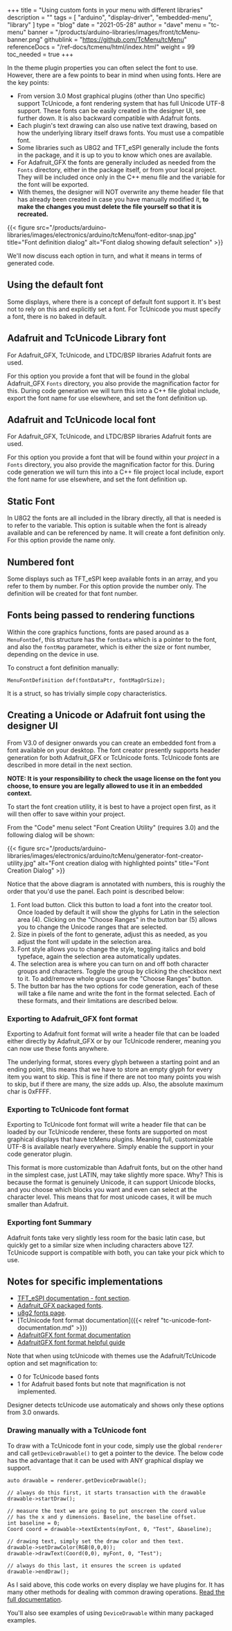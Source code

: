 +++
title = "Using custom fonts in your menu with different libraries"
description = ""
tags = [ "arduino", "display-driver", "embedded-menu", "library" ]
type = "blog"
date = "2021-05-28"
author =  "dave"
menu = "tc-menu"
banner = "/products/arduino-libraries/images/front/tcMenu-banner.png"
githublink = "https://github.com/TcMenu/tcMenu"
referenceDocs = "/ref-docs/tcmenu/html/index.html"
weight = 99
toc_needed = true
+++

In the theme plugin properties you can often select the font to use. However, there are a few points to bear in mind when using fonts. Here are the key points:

* From version 3.0 Most graphical plugins (other than Uno specific) support TcUnicode, a font rendering system that has full Unicode UTF-8 support. These fonts can be easily created in the designer UI, see further down. It is also backward compatible with Adafruit fonts.    
* Each plugin's text drawing can also use native text drawing, based on how the underlying library itself draws fonts. You must use a compatible font.
* Some libraries such as U8G2 and TFT_eSPI generally include the fonts in the package, and it is up to you to know which ones are available.
* For Adafruit_GFX the fonts are generally included as needed from the `Fonts` directory, either in the package itself, or from your local project. They will be included once only in the C++ menu file and the variable for the font will be exported.
* With themes, the designer will NOT overwrite any theme header file that has already been created in case you have manually modified it, **to make the changes you must delete the file yourself so that it is recreated.**


{{< figure src="/products/arduino-libraries/images/electronics/arduino/tcMenu/font-editor-snap.jpg" title="Font definition dialog" alt="Font dialog showing default selection" >}}

We'll now discuss each option in turn, and what it means in terms of generated code.

## Using the default font

Some displays, where there is a concept of default font support it. It's best not to rely on this and explicitly set a font. For TcUnicode you must specify a font, there is no baked in default. 

## Adafruit and TcUnicode Library font

For Adafruit_GFX, TcUnicode, and LTDC/BSP libraries Adafruit fonts are used.

For this option you provide a font that will be found in the global Adafruit_GFX `Fonts` directory, you also provide the magnification factor for this. During code generation we will turn this into a C++ file global include, export the font name for use elsewhere, and set the font definition up. 

## Adafruit and TcUnicode local font

For Adafruit_GFX, TcUnicode, and LTDC/BSP libraries Adafruit fonts are used.

For this option you provide a font that will be found within your *project* in a `Fonts` directory, you also provide the magnification factor for this. During code generation we will turn this into a C++ file project local include, export the font name for use elsewhere, and set the font definition up.

## Static Font

In U8G2 the fonts are all included in the library directly, all that is needed is to refer to the variable. This option is suitable when the font is already available and can be referenced by name. It will create a font definition only. For this option provide the name only.

## Numbered font

Some displays such as TFT_eSPI keep available fonts in an array, and you refer to them by number. For this option provide the number only. The definition will be created for that font number.

## Fonts being passed to rendering functions

Within the core graphics functions, fonts are pased around as a `MenuFontDef`, this structure has the `fontData` which is a pointer to the font, and also the `fontMag` parameter, which is either the size or font number, depending on the device in use.

To construct a font definition manually:

    MenuFontDefinition def(fontDataPtr, fontMagOrSize);

It is a struct, so has trivially simple copy characteristics.

## Creating a Unicode or Adafruit font using the designer UI

From V3.0 of designer onwards you can create an embedded font from a font available on your desktop. The font creator presently supports header generation for both Adafruit_GFX or TcUnicode fonts. TcUnicode fonts are described in more detail in the next section.

**NOTE: It is your responsibility to check the usage license on the font you choose, to ensure you are legally allowed to use it in an embedded context.** 

To start the font creation utility, it is best to have a project open first, as it will then offer to save within your project.

From the "Code" menu select "Font Creation Utility" (requires 3.0) and the following dialog will be shown:

{{< figure src="/products/arduino-libraries/images/electronics/arduino/tcMenu/generator-font-creator-utility.jpg" alt="Font creation dialog with highlighted points" title="Font Creation Dialog" >}} 

Notice that the above diagram is annotated with numbers, this is roughly the order that you'd use the panel. Each point is described below:

1. Font load button. Click this button to load a font into the creator tool. Once loaded by default it will show the glyphs for Latin in the selection area (4). Clicking on the "Choose Ranges" in the button bar (5) allows you to change the Unicode ranges that are selected.
2. Size in pixels of the font to generate, adjust this as needed, as you adjust the font will update in the selection area.
3. Font style allows you to change the style, toggling italics and bold typeface, again the selection area automatically updates.
4. The selection area is where you can turn on and off both character groups and characters. Toggle the group by clicking the checkbox next to it. To add/remove whole groups use the "Choose Ranges" button.
5. The button bar has the two options for code generation, each of these will take a file name and write the font in the format selected. Each of these formats, and their limitations are described below.

### Exporting to Adafruit_GFX font format

Exporting to Adafruit font format will write a header file that can be loaded either directly by Adafruit_GFX or by our TcUnicode renderer, meaning you can now use these fonts anywhere.

The underlying format, stores every glyph between a starting point and an ending point, this means that we have to store an empty glyph for every item you want to skip. This is fine if there are not too many points you wish to skip, but if there are many, the size adds up. Also, the absolute maximum char is 0xFFFF.

### Exporting to TcUnicode font format

Exporting to TcUnicode font format will write a header file that can be loaded by our TcUnicode renderer, these fonts are supported on most graphical displays that have tcMenu plugins. Meaning full, customizable UTF-8 is available nearly everywhere. Simply enable the support in your code generator plugin.

This format is more customizable than Adafruit fonts, but on the other hand in the simplest case, just LATIN, may take slightly more space. Why? This is because the format is genuinely Unicode, it can support Unicode blocks, and you choose which blocks you want and even can select at the character level. This means that for most unicode cases, it will be much smaller than Adafruit.

### Exporting font Summary

Adafruit fonts take very slightly less room for the basic latin case, but quickly get to a similar size when including characters above 127. TcUnicode support is compatible with both, you can take your pick which to use.

## Notes for specific implementations

* [TFT_eSPI documentation - font section](https://github.com/Bodmer/TFT_eSPI).
* [Adafruit_GFX packaged fonts](https://github.com/adafruit/Adafruit-GFX-Library/tree/master/Fonts).
* [u8g2 fonts page](https://github.com/olikraus/u8g2/wiki/fntlistall).
* [TcUnicode font format documentation]({{< relref "tc-unicode-font-documentation.md" >}})
* [AdafruitGFX font format documentation](https://learn.adafruit.com/creating-custom-symbol-font-for-adafruit-gfx-library/understanding-the-font-specification)
* [AdafruitGFX font format helpful guide](https://glenviewsoftware.com/projects/products/adafonteditor/adafruit-gfx-font-format/)

Note that when using tcUnicode with themes use the Adafruit/TcUnicode option and set magnification to:

* 0 for TcUnicode based fonts
* 1 for Adafruit based fonts but note that magnification is not implemented.

Designer detects tcUnicode use automaticaly and shows only these options from 3.0 onwards. 

### Drawing manually with a TcUnicode font

To draw with a TcUnicode font in your code, simply use the global `renderer` and call `getDeviceDrawable()` to get a pointer to the device. The below code has the advantage that it can be used with ANY graphical display we support.

    auto drawable = renderer.getDeviceDrawable();

    // always do this first, it starts transaction with the drawable
    drawable->startDraw();

    // measure the text we are going to put onscreen the coord value
    // has the x and y dimensions. Baseline, the baseline offset.
    int baseline = 0;
    Coord coord = drawable->textExtents(myFont, 0, "Test", &baseline);
    
    // drawing text, simply set the draw color and then text.
    drawable->setDrawColor(RGB(0,0,0));
    drawable->drawText(Coord(0,0), myFont, 0, "Test");

    // always do this last, it ensures the screen is updated
    drawable->endDraw();

As I said above, this code works on every display we have plugins for. It has many other methods for dealing with common drawing operations. [Read the full documentation](https://www.thecoderscorner.com/ref-docs/tcmenu/html/classtcgfx_1_1_device_drawable.html).

You'll also see examples of using `DeviceDrawable` within many packaged examples. 
